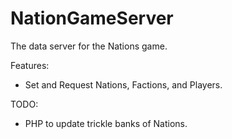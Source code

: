 # NationGameServer
The data server for the Nations game.

Features:
- Set and Request Nations, Factions, and Players.

TODO:
- PHP to update trickle banks of Nations.

